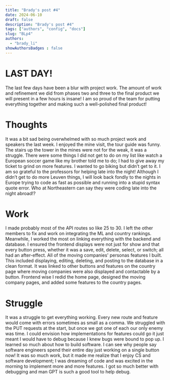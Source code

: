 ```yaml
---
title: "Brady's post #4"
date: 2024-06-10
draft: false
description: "Brady's post #4"
tags: ["authors", "config", "docs"]
slug: "BLp4"
authors:
  - "brady_li"
showAuthorsBadges : false
---
```



# LAST DAY! 
The last few days have been a blur with project work. The amount of work and refinement we did from phases two and three to the final product we will present in a few hours is insane! I am so proud of the team for putting everything together and making such a well-polished final product! 

# Thoughts
It was a bit sad being overwhelmed with so much project work and speakers the last week. I enjoyed the mine visit, the tour guide was funny. The stairs up the tower in the mines were not for the weak, it was a struggle. There were some things I did not get to do on my list like watch a European soccer game like my brother told me to do; I had to give away my ticket to grind on more features. I wanted to go biking but didn’t get to it. I am so grateful to the professors for helping late into the night! Although I didn’t get to do more Leuven things, I will look back fondly to the nights in Europe trying to code as fast as possible and running into a stupid syntax quote error. Who at Northeastern can say they were coding late into the night abroad!?

# Work
I made probably most of the API routes so like 25 to 30. I left the other members to fix and work on integrating the ML and country rankings. Meanwhile, I worked the most on linking everything with the backend and database. I ensured the frontend displays were not just for show and that every button press, whether it was a save, edit, delete, select, or switch; all had an after-effect. All of the moving companies' personas features I built. This included displaying, editing, deleting, and posting to the database in a clean format. It was linked to other buttons and features on the country page where moving companies were also displayed and contactable by a button. Frontend wise I redid the home page, designed the moving company pages, and added some features to the country pages. 

# Struggle 
It was a struggle to get everything working. Every new route and feature would come with errors sometimes as small as a comma. We struggled with the PUT requests at the start, but once we got one of each our only enemy was time. I could envision how implementations for features could go it just meant I would have to debug because I knew bugs were bound to pop up. I learned so much about how to build software. I can see why people say software engineers spend their entire day just working on a single button now! It was so much work, but it made me realize that I enjoy CS and software development; I was dreaming of code and was excited in the morning to implement more and more features. I got so much better with debugging and man GPT is such a good tool to help debug.
